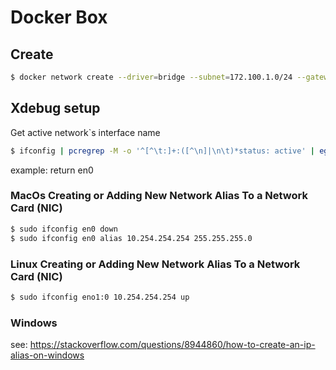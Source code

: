 # Docker Box

## Create 

```bash
$ docker network create --driver=bridge --subnet=172.100.1.0/24 --gateway=172.100.1.1 site_loc
```

## Xdebug setup

Get active network`s interface name
```bash
$ ifconfig | pcregrep -M -o '^[^\t:]+:([^\n]|\n\t)*status: active' | egrep -o -m 1 '^[^\t:]+'
```

example: return en0

### MacOs Creating or Adding New Network Alias To a Network Card (NIC)

```bash
$ sudo ifconfig en0 down
$ sudo ifconfig en0 alias 10.254.254.254 255.255.255.0
```

### Linux Creating or Adding New Network Alias To a Network Card (NIC)

```bash
$ sudo ifconfig eno1:0 10.254.254.254 up
```

### Windows

see: https://stackoverflow.com/questions/8944860/how-to-create-an-ip-alias-on-windows